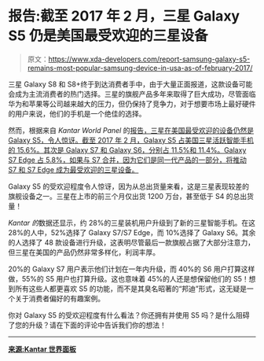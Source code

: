 # 报告:截至 2017 年 2 月，三星 Galaxy S5 仍是美国最受欢迎的三星设备

> 原文：<https://www.xda-developers.com/report-samsung-galaxy-s5-remains-most-popular-samsung-device-in-usa-as-of-february-2017/>

三星 Galaxy S8 和 S8+终于到达消费者手中，由于大量正面报道，这款设备可能会成为主流消费者的热门选择。三星的旗舰产品多年来取得了巨大成功，尽管面临华为和苹果等公司越来越大的压力，但仍保持了竞争力，对于想要市场上最好硬件的用户来说，他们的手机是一个绝佳的选择。

然而，根据来自 *Kantar World Panel* 的[报告，三星在美国最受欢迎的设备仍然是 Galaxy S5，令人惊讶。截至 2017 年 2 月，Galaxy S5 占美国三星活跃智能手机的 15.6%。其次是 Galaxy S7 和 Galaxy S6，分别占 11.5%和 11.4%。Galaxy S7 Edge 占 5.8%，如果与 S7 合并，因为它们是同一代产品的一部分，将推动 S7 和 S7 Edge 成为最受欢迎的三星设备。](https://www.kantarworldpanel.com/global/News/Samsung-Focuses-on-New-Goodies-for-Installed-Base)

Galaxy S5 的受欢迎程度令人惊讶，因为从总出货量来看，这是三星表现较差的旗舰设备之一。三星在上市的前三个月仅出货 1200 万台，甚至低于 S4 的总出货量！

*Kantar 的*数据还显示，约 28%的三星装机用户升级到了新的三星智能手机。在这 28%的人中，52%选择了 Galaxy S7/S7 Edge，而 10%选择了 Galaxy S6。其余的人选择了 48 款设备进行升级，这表明尽管最后一款旗舰占据了大部分注意力，但三星在美国的产品仍然非常多样化，利润丰厚。

20%的 Galaxy S7 用户表示他们计划在一年内升级，而 40%的 S6 用户打算这样做，55%的 S5 用户也打算升级。这也意味着 45%的人还是想保留他们的 S5！想到所有这些人都更喜欢 S5 的功能，而不是其臭名昭著的“邦迪”形式，这无疑是一个关于消费者偏好的有趣案例。

你对 Galaxy S5 的受欢迎程度有什么看法？你还拥有并使用 S5 吗？是什么阻碍了您的升级？请在下面的评论中告诉我们你的想法！

* * *

[**来源:Kantar 世界面板**](https://www.kantarworldpanel.com/global/News/Samsung-Focuses-on-New-Goodies-for-Installed-Base)